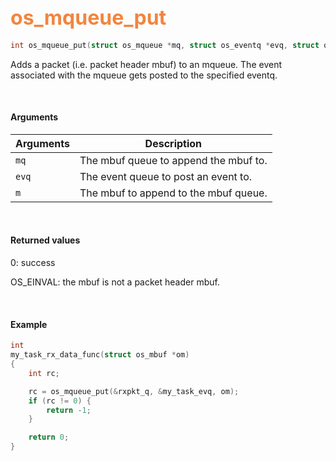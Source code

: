 ## <font color="#F2853F" style="font-size:24pt">os_mqueue_put</font>

```c
int os_mqueue_put(struct os_mqueue *mq, struct os_eventq *evq, struct os_mbuf *m)
```

Adds a packet (i.e. packet header mbuf) to an mqueue. The event associated with the mqueue gets posted to the specified eventq.


<br>

#### Arguments

| Arguments | Description |
|-----------|-------------|
| `mq`      | The mbuf queue to append the mbuf to. |
| `evq`     | The event queue to post an event to. |
| `m`       | The mbuf to append to the mbuf queue. |


<br>

#### Returned values

0: success

OS_EINVAL: the mbuf is not a packet header mbuf.

<br>

#### Example

```c
int
my_task_rx_data_func(struct os_mbuf *om)
{
    int rc;

    rc = os_mqueue_put(&rxpkt_q, &my_task_evq, om);
    if (rc != 0) {
        return -1;
    }

    return 0;
}
```
